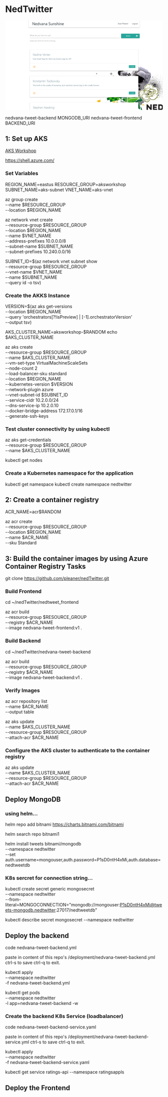# NedTwitter

![alt text](https://github.com/pleaner/nedTwitter/blob/main/NedSundhine.png)


nedvana-tweet-backend 
MONGODB_URI
nedvana-tweet-frontend
BACKEND_URI

## 1: Set up AKS

[AKS Workshop](https://docs.microsoft.com/en-us/learn/modules/aks-workshop/02-deploy-aks "Azure Official Workshop")

https://shell.azure.com/

### Set Variables

REGION_NAME=eastus
RESOURCE_GROUP=aksworkshop
SUBNET_NAME=aks-subnet
VNET_NAME=aks-vnet

az group create \
    --name $RESOURCE_GROUP \
    --location $REGION_NAME

az network vnet create \
    --resource-group $RESOURCE_GROUP \
    --location $REGION_NAME \
    --name $VNET_NAME \
    --address-prefixes 10.0.0.0/8 \
    --subnet-name $SUBNET_NAME \
    --subnet-prefixes 10.240.0.0/16

SUBNET_ID=$(az network vnet subnet show \
    --resource-group $RESOURCE_GROUP \
    --vnet-name $VNET_NAME \
    --name $SUBNET_NAME \
    --query id -o tsv)

### Create the AKKS Instance

VERSION=$(az aks get-versions \
    --location $REGION_NAME \
    --query 'orchestrators[?!isPreview] | [-1].orchestratorVersion' \
    --output tsv)

AKS_CLUSTER_NAME=aksworkshop-$RANDOM
echo $AKS_CLUSTER_NAME

az aks create \
--resource-group $RESOURCE_GROUP \
--name $AKS_CLUSTER_NAME \
--vm-set-type VirtualMachineScaleSets \
--node-count 2 \
--load-balancer-sku standard \
--location $REGION_NAME \
--kubernetes-version $VERSION \
--network-plugin azure \
--vnet-subnet-id $SUBNET_ID \
--service-cidr 10.2.0.0/24 \
--dns-service-ip 10.2.0.10 \
--docker-bridge-address 172.17.0.1/16 \
--generate-ssh-keys

### Test cluster connectivity by using kubectl

az aks get-credentials \
    --resource-group $RESOURCE_GROUP \
    --name $AKS_CLUSTER_NAME

kubectl get nodes

### Create a Kubernetes namespace for the application

kubectl get namespace
kubectl create namespace nedtwitter

## 2: Create a container registry

ACR_NAME=acr$RANDOM

az acr create \
    --resource-group $RESOURCE_GROUP \
    --location $REGION_NAME \
    --name $ACR_NAME \
    --sku Standard

## 3: Build the container images by using Azure Container Registry Tasks

 git clone https://github.com/pleaner/nedTwitter.git

### Build Frontend

 cd ~/nedTwitter/nedtweet_frontend

az acr build \
    --resource-group $RESOURCE_GROUP \
    --registry $ACR_NAME \
    --image nedvana-tweet-frontend:v1 .

### Build Backend

 cd ~/nedTwitter/nedvana-tweet-backend

 az acr build \
    --resource-group $RESOURCE_GROUP \
    --registry $ACR_NAME \
    --image nedvana-tweet-backend:v1 .

### Verify Images

az acr repository list \
    --name $ACR_NAME \
    --output table

az aks update \
    --name $AKS_CLUSTER_NAME \
    --resource-group $RESOURCE_GROUP \
    --attach-acr $ACR_NAME

### Configure the AKS cluster to authenticate to the container registry
az aks update \
    --name $AKS_CLUSTER_NAME \
    --resource-group $RESOURCE_GROUP \
    --attach-acr $ACR_NAME

## Deploy MongoDB

### using helm...

helm repo add bitnami https://charts.bitnami.com/bitnami

helm search repo bitnami1

helm install tweets bitnami/mongodb \
    --namespace nedtwitter \
    --set auth.username=mongouser,auth.password=P1sD0ntH4xMi,auth.database=nedtweetdb

### K8s sercret for connection string...

kubectl create secret generic mongosecret \
    --namespace nedtwitter \
    --from-literal=MONGOCONNECTION="mongodb://mongouser:P1sD0ntH4xMi@tweets-mongodb.nedtwitter:27017/nedtweetdb"

kubectl describe secret mongosecret --namespace nedtwitter

## Deploy the backend

code nedvana-tweet-backend.yml

paste in content of this repo's /deployment/nedvana-tweet-backend.yml
ctrl-s to save ctrl-q to exit.

kubectl apply \
    --namespace nedtwitter \
    -f nedvana-tweet-backend.yml

kubectl get pods \
    --namespace nedtwitter \
    -l app=nedvana-tweet-backend -w

### Create the backend K8s Service (loadbalancer)

code nedvana-tweet-backend-service.yaml

paste in content of this repo's /deployment/nedvana-tweet-backend-service.yml
ctrl-s to save ctrl-q to exit.

kubectl apply \
    --namespace nedtwitter \
    -f nedvana-tweet-backend-service.yaml

kubectl get service ratings-api --namespace ratingsappls

## Deploy the Frontend
